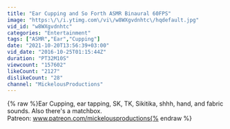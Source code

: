 ```yaml
---
title: "Ear Cupping and So Forth ASMR Binaural 60FPS"
image: "https:\/\/i.ytimg.com\/vi\/w8WXgvdnhtc\/hqdefault.jpg"
vid_id: "w8WXgvdnhtc"
categories: "Entertainment"
tags: ["ASMR","Ear","Cupping"]
date: "2021-10-20T13:56:39+03:00"
vid_date: "2016-10-25T01:15:44Z"
duration: "PT32M10S"
viewcount: "157602"
likeCount: "2127"
dislikeCount: "28"
channel: "MickelousProductions"
---
```

{% raw %}Ear Cupping, ear tapping, SK, TK, Sikitika, shhh, hand, and fabric sounds. Also there's a matchbox.<br />Patreon: www.patreon.com/mickelousproductions{% endraw %}
